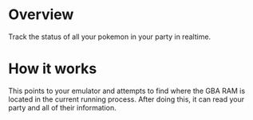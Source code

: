 # Overview
Track the status of all your pokemon in your party in realtime.

# How it works
This points to your emulator and attempts to find where the GBA RAM is located in the current running process. After doing this, it can read your party and all of their information.
